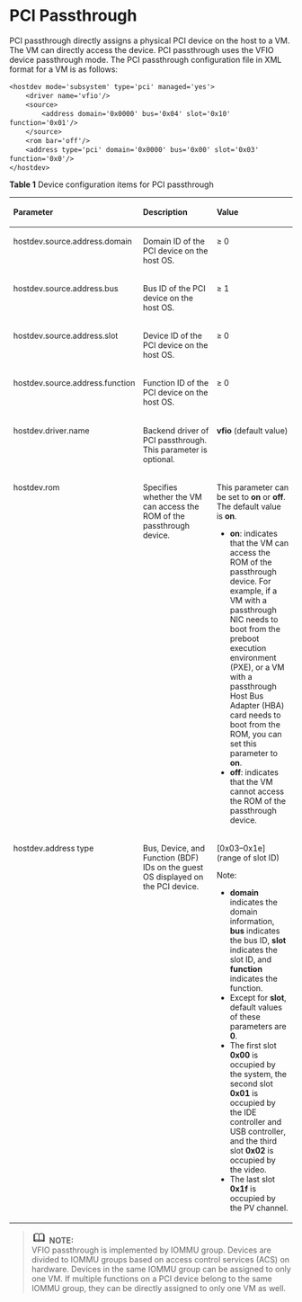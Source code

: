 # PCI Passthrough<a name="EN-US_TOPIC_0225484545"></a>

PCI passthrough directly assigns a physical PCI device on the host to a VM. The VM can directly access the device. PCI passthrough uses the VFIO device passthrough mode. The PCI passthrough configuration file in XML format for a VM is as follows:

```
<hostdev mode='subsystem' type='pci' managed='yes'>   
    <driver name='vfio'/> 
    <source>
        <address domain='0x0000' bus='0x04' slot='0x10' function='0x01'/>
    </source>
    <rom bar='off'/>
    <address type='pci' domain='0x0000' bus='0x00' slot='0x03' function='0x0'/>
</hostdev>
```

**Table  1**  Device configuration items for PCI passthrough

<a name="table956811517377"></a>
<table><thead align="left"><tr id="row185697150377"><th class="cellrowborder" valign="top" width="33.33333333333333%" id="mcps1.2.4.1.1"><p id="p13570115123719"><a name="p13570115123719"></a><a name="p13570115123719"></a>Parameter</p>
</th>
<th class="cellrowborder" valign="top" width="33.33333333333333%" id="mcps1.2.4.1.2"><p id="p1570015153716"><a name="p1570015153716"></a><a name="p1570015153716"></a>Description</p>
</th>
<th class="cellrowborder" valign="top" width="33.33333333333333%" id="mcps1.2.4.1.3"><p id="p3570115123711"><a name="p3570115123711"></a><a name="p3570115123711"></a>Value</p>
</th>
</tr>
</thead>
<tbody><tr id="row857017157375"><td class="cellrowborder" valign="top" width="33.33333333333333%" headers="mcps1.2.4.1.1 "><p id="p16570191513372"><a name="p16570191513372"></a><a name="p16570191513372"></a>hostdev.source.address.domain</p>
</td>
<td class="cellrowborder" valign="top" width="33.33333333333333%" headers="mcps1.2.4.1.2 "><p id="p05702152379"><a name="p05702152379"></a><a name="p05702152379"></a>Domain ID of the PCI device on the host OS.</p>
</td>
<td class="cellrowborder" valign="top" width="33.33333333333333%" headers="mcps1.2.4.1.3 "><p id="p257051583710"><a name="p257051583710"></a><a name="p257051583710"></a>≥ 0</p>
</td>
</tr>
<tr id="row4570171513716"><td class="cellrowborder" valign="top" width="33.33333333333333%" headers="mcps1.2.4.1.1 "><p id="p124981022478"><a name="p124981022478"></a><a name="p124981022478"></a>hostdev.source.address.bus</p>
</td>
<td class="cellrowborder" valign="top" width="33.33333333333333%" headers="mcps1.2.4.1.2 "><p id="p1570101593717"><a name="p1570101593717"></a><a name="p1570101593717"></a>Bus ID of the PCI device on the host OS.</p>
</td>
<td class="cellrowborder" valign="top" width="33.33333333333333%" headers="mcps1.2.4.1.3 "><p id="p10570161513717"><a name="p10570161513717"></a><a name="p10570161513717"></a>≥ 1</p>
</td>
</tr>
<tr id="row9570141518379"><td class="cellrowborder" valign="top" width="33.33333333333333%" headers="mcps1.2.4.1.1 "><p id="p155701615203718"><a name="p155701615203718"></a><a name="p155701615203718"></a>hostdev.source.address.slot</p>
</td>
<td class="cellrowborder" valign="top" width="33.33333333333333%" headers="mcps1.2.4.1.2 "><p id="p55701515193714"><a name="p55701515193714"></a><a name="p55701515193714"></a>Device ID of the PCI device on the host OS.</p>
</td>
<td class="cellrowborder" valign="top" width="33.33333333333333%" headers="mcps1.2.4.1.3 "><p id="p75701315123715"><a name="p75701315123715"></a><a name="p75701315123715"></a>≥ 0</p>
</td>
</tr>
<tr id="row10570171593713"><td class="cellrowborder" valign="top" width="33.33333333333333%" headers="mcps1.2.4.1.1 "><p id="p21023329490"><a name="p21023329490"></a><a name="p21023329490"></a>hostdev.source.address.function</p>
</td>
<td class="cellrowborder" valign="top" width="33.33333333333333%" headers="mcps1.2.4.1.2 "><p id="p1657061593715"><a name="p1657061593715"></a><a name="p1657061593715"></a>Function ID of the PCI device on the host OS.</p>
</td>
<td class="cellrowborder" valign="top" width="33.33333333333333%" headers="mcps1.2.4.1.3 "><p id="p85707159374"><a name="p85707159374"></a><a name="p85707159374"></a>≥ 0</p>
</td>
</tr>
<tr id="row125708153375"><td class="cellrowborder" valign="top" width="33.33333333333333%" headers="mcps1.2.4.1.1 "><p id="p119491912175015"><a name="p119491912175015"></a><a name="p119491912175015"></a>hostdev.driver.name</p>
</td>
<td class="cellrowborder" valign="top" width="33.33333333333333%" headers="mcps1.2.4.1.2 "><p id="p157091543710"><a name="p157091543710"></a><a name="p157091543710"></a>Backend driver of PCI passthrough. This parameter is optional.</p>
</td>
<td class="cellrowborder" valign="top" width="33.33333333333333%" headers="mcps1.2.4.1.3 "><p id="p105701015103719"><a name="p105701015103719"></a><a name="p105701015103719"></a><strong id="b786191616436"><a name="b786191616436"></a><a name="b786191616436"></a>vfio</strong> (default value)</p>
</td>
</tr>
<tr id="row145701015173717"><td class="cellrowborder" valign="top" width="33.33333333333333%" headers="mcps1.2.4.1.1 "><p id="p195701715123711"><a name="p195701715123711"></a><a name="p195701715123711"></a>hostdev.rom</p>
</td>
<td class="cellrowborder" valign="top" width="33.33333333333333%" headers="mcps1.2.4.1.2 "><p id="p1057010157379"><a name="p1057010157379"></a><a name="p1057010157379"></a>Specifies whether the VM can access the ROM of the passthrough device.</p>
</td>
<td class="cellrowborder" valign="top" width="33.33333333333333%" headers="mcps1.2.4.1.3 "><p id="p55705153378"><a name="p55705153378"></a><a name="p55705153378"></a>This parameter can be set to <strong id="b19245193774513"><a name="b19245193774513"></a><a name="b19245193774513"></a>on</strong> or <strong id="b1264443974517"><a name="b1264443974517"></a><a name="b1264443974517"></a>off</strong>. The default value is <strong id="b5402171644411"><a name="b5402171644411"></a><a name="b5402171644411"></a>on</strong>.</p>
<a name="ul1937231571"></a><a name="ul1937231571"></a><ul id="ul1937231571"><li><strong id="b345358194616"><a name="b345358194616"></a><a name="b345358194616"></a>on</strong>: indicates that the VM can access the ROM of the passthrough device. For example, if a VM with a passthrough NIC needs to boot from the preboot execution environment (PXE), or a VM with a passthrough Host Bus Adapter (HBA) card needs to boot from the ROM, you can set this parameter to <strong id="b878213613481"><a name="b878213613481"></a><a name="b878213613481"></a>on</strong>.</li><li><strong id="b97161513154618"><a name="b97161513154618"></a><a name="b97161513154618"></a>off</strong>: indicates that the VM cannot access the ROM of the passthrough device.</li></ul>
</td>
</tr>
<tr id="row20570201563712"><td class="cellrowborder" valign="top" width="33.33333333333333%" headers="mcps1.2.4.1.1 "><p id="p1057013151371"><a name="p1057013151371"></a><a name="p1057013151371"></a>hostdev.address type</p>
</td>
<td class="cellrowborder" valign="top" width="33.33333333333333%" headers="mcps1.2.4.1.2 "><p id="p6570201510374"><a name="p6570201510374"></a><a name="p6570201510374"></a>Bus, Device, and Function (BDF) IDs on the guest OS displayed on the PCI device.</p>
</td>
<td class="cellrowborder" valign="top" width="33.33333333333333%" headers="mcps1.2.4.1.3 "><p id="p1257011153370"><a name="p1257011153370"></a><a name="p1257011153370"></a>[0x03–0x1e] (range of slot ID)</p>
<p id="p878711532216"><a name="p878711532216"></a><a name="p878711532216"></a>Note:</p>
<a name="ul8885104953013"></a><a name="ul8885104953013"></a><ul id="ul8885104953013"><li><strong id="b134861629498"><a name="b134861629498"></a><a name="b134861629498"></a>domain</strong> indicates the domain information, <strong id="b1426413644914"><a name="b1426413644914"></a><a name="b1426413644914"></a>bus</strong> indicates the bus ID, <strong id="b1924131155210"><a name="b1924131155210"></a><a name="b1924131155210"></a>slot</strong> indicates the slot ID, and <strong id="b11341741135315"><a name="b11341741135315"></a><a name="b11341741135315"></a>function</strong> indicates the function.</li><li>Except for <strong id="b1037113613554"><a name="b1037113613554"></a><a name="b1037113613554"></a>slot</strong>, default values of these parameters are <strong id="b131425655411"><a name="b131425655411"></a><a name="b131425655411"></a>0</strong>.</li><li>The first slot <strong id="b17504125910578"><a name="b17504125910578"></a><a name="b17504125910578"></a>0x00</strong> is occupied by the system, the second slot <strong id="b551216212589"><a name="b551216212589"></a><a name="b551216212589"></a>0x01</strong> is occupied by the IDE controller and USB controller, and the third slot <strong id="b18706152316582"><a name="b18706152316582"></a><a name="b18706152316582"></a>0x02</strong> is occupied by the video.</li><li>The last slot <strong id="b128813261506"><a name="b128813261506"></a><a name="b128813261506"></a>0x1f</strong> is occupied by the PV channel.</li></ul>
</td>
</tr>
</tbody>
</table>

>![](public_sys-resources/icon-note.gif) **NOTE:**   
>VFIO passthrough is implemented by IOMMU group. Devices are divided to IOMMU groups based on access control services \(ACS\) on hardware. Devices in the same IOMMU group can be assigned to only one VM. If multiple functions on a PCI device belong to the same IOMMU group, they can be directly assigned to only one VM as well.  

